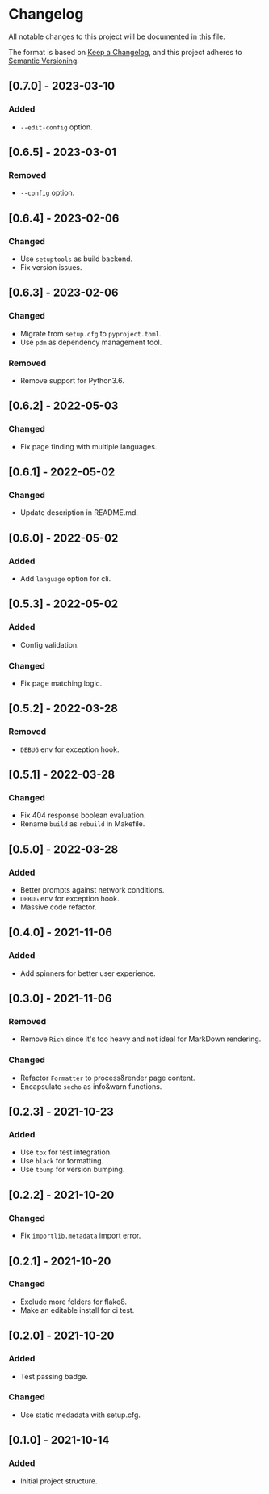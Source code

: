 # Changelog

All notable changes to this project will be documented in this file.

The format is based on [Keep a Changelog](https://keepachangelog.com/en/1.0.0/),
and this project adheres to [Semantic Versioning](https://semver.org/spec/v2.0.0.html).

## [0.7.0] - 2023-03-10
### Added
- `--edit-config` option.

## [0.6.5] - 2023-03-01
### Removed
- `--config` option. 

## [0.6.4] - 2023-02-06
### Changed
- Use `setuptools` as build backend.
- Fix version issues.

## [0.6.3] - 2023-02-06
### Changed
- Migrate from `setup.cfg` to `pyproject.toml`.
- Use `pdm` as dependency management tool.
### Removed
- Remove support for Python3.6.

## [0.6.2] - 2022-05-03
### Changed
- Fix page finding with multiple languages.

## [0.6.1] - 2022-05-02
### Changed
- Update description in README.md.

## [0.6.0] - 2022-05-02
### Added
- Add `language` option for cli.

## [0.5.3] - 2022-05-02
### Added
- Config validation.
### Changed
- Fix page matching logic.

## [0.5.2] - 2022-03-28
### Removed
- `DEBUG` env for exception hook.

## [0.5.1] - 2022-03-28
### Changed
- Fix 404 response boolean evaluation.
- Rename `build` as `rebuild` in Makefile.

## [0.5.0] - 2022-03-28
### Added
- Better prompts against network conditions.
- `DEBUG` env for exception hook.
- Massive code refactor.

## [0.4.0] - 2021-11-06
### Added
- Add spinners for better user experience.

## [0.3.0] - 2021-11-06
### Removed
- Remove `Rich` since it's too heavy and not ideal for MarkDown rendering.

### Changed
- Refactor `Formatter` to process&render page content.
- Encapsulate `secho` as info&warn functions.

## [0.2.3] - 2021-10-23
### Added
- Use `tox` for test integration.
- Use `black` for formatting.
- Use `tbump` for version bumping.

## [0.2.2] - 2021-10-20
### Changed
- Fix `importlib.metadata` import error.

## [0.2.1] - 2021-10-20
### Changed
- Exclude more folders for flake8.
- Make an editable install for ci test.

## [0.2.0] - 2021-10-20
### Added
- Test passing badge.

### Changed
- Use static medadata with setup.cfg.

## [0.1.0] - 2021-10-14
### Added
- Initial project structure.
